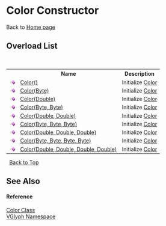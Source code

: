 # Color Constructor 
Back to <a href="Home.md">Home page</a> 


## Overload List
&nbsp;<table><tr><th></th><th>Name</th><th>Description</th></tr><tr><td>![Public method](media/pubmethod.gif "Public method")</td><td><a href="M_VGlyph_Color__ctor.md">Color()</a></td><td>
Initialize <a href="T_VGlyph_Color.md">Color</a></td></tr><tr><td>![Public method](media/pubmethod.gif "Public method")</td><td><a href="M_VGlyph_Color__ctor_1.md">Color(Byte)</a></td><td>
Initialize <a href="T_VGlyph_Color.md">Color</a></td></tr><tr><td>![Public method](media/pubmethod.gif "Public method")</td><td><a href="M_VGlyph_Color__ctor_5.md">Color(Double)</a></td><td>
Initialize <a href="T_VGlyph_Color.md">Color</a></td></tr><tr><td>![Public method](media/pubmethod.gif "Public method")</td><td><a href="M_VGlyph_Color__ctor_2.md">Color(Byte, Byte)</a></td><td>
Initialize <a href="T_VGlyph_Color.md">Color</a></td></tr><tr><td>![Public method](media/pubmethod.gif "Public method")</td><td><a href="M_VGlyph_Color__ctor_6.md">Color(Double, Double)</a></td><td>
Initialize <a href="T_VGlyph_Color.md">Color</a></td></tr><tr><td>![Public method](media/pubmethod.gif "Public method")</td><td><a href="M_VGlyph_Color__ctor_3.md">Color(Byte, Byte, Byte)</a></td><td>
Initialize <a href="T_VGlyph_Color.md">Color</a></td></tr><tr><td>![Public method](media/pubmethod.gif "Public method")</td><td><a href="M_VGlyph_Color__ctor_7.md">Color(Double, Double, Double)</a></td><td>
Initialize <a href="T_VGlyph_Color.md">Color</a></td></tr><tr><td>![Public method](media/pubmethod.gif "Public method")</td><td><a href="M_VGlyph_Color__ctor_4.md">Color(Byte, Byte, Byte, Byte)</a></td><td>
Initialize <a href="T_VGlyph_Color.md">Color</a></td></tr><tr><td>![Public method](media/pubmethod.gif "Public method")</td><td><a href="M_VGlyph_Color__ctor_8.md">Color(Double, Double, Double, Double)</a></td><td>
Initialize <a href="T_VGlyph_Color.md">Color</a></td></tr></table>&nbsp;
<a href="#color-constructor">Back to Top</a>

## See Also


#### Reference
<a href="T_VGlyph_Color.md">Color Class</a><br /><a href="N_VGlyph.md">VGlyph Namespace</a><br />